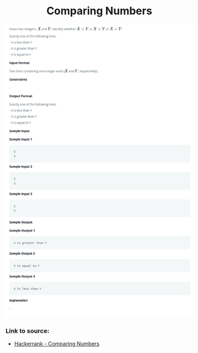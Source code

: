 <h1 align="center">Comparing Numbers</h1>

![alt text](https://github.com/matthew01lokiet/Github-repos-images/blob/main/Other/Bash/comparing_numbers.png)

### Link to source: 
- <a href="https://www.hackerrank.com/challenges/bash-tutorials---comparing-numbers/problem">Hackerrank - Comparing Numbers</a>

